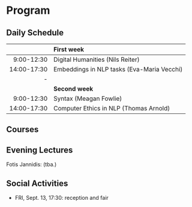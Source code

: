 
# Program

## Daily Schedule

| | First week
|---:|:---
| 9:00-12:30 | Digital Humanities (Nils Reiter) 
| 14:00-17:30 | Embeddings in NLP tasks (Eva-Maria Vecchi) 
|-
| | **Second week**
| 9:00-12:30 | Syntax (Meagan Fowlie) 
| 14:00-17:30 | Computer Ethics in NLP (Thomas Arnold) 

## Courses

## Evening Lectures

Fotis Jannidis: (tba.)


## Social Activities

+ FRI, Sept. 13, 17:30: reception and fair

